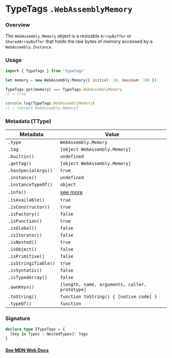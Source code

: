 # TypeTags `.WebAssemblyMemory`

### Overview

The `WebAssembly.Memory` object is a resizable `ArrayBuffer` or `SharedArrayBuffer` that holds the raw bytes of memory accessed by a `WebAssembly.Instance`.

### Usage

```js
import { TypeTags } from 'typetags'

let memory = new WebAssembly.Memory({ initial: 10, maximum: 100 })

TypeTags.get(memory) === TypeTags.WebAssemblyMemory
// → true

console.log(TypeTags.WebAssemblyMemory)
// → [object WebAssembly.Memory]
```

### Metadata (TType)

| Metadata             | Value                                          |
| -------------------- | ---------------------------------------------- |
| `.type`              | `WebAssembly.Memory`                           |
| `.tag`               | `[object WebAssembly.Memory]`                  |
| `.builtin()`         | `undefined`                                    |
| `.getTag()`          | `[object WebAssembly.Memory]`                  |
| `.hasSpecialArgs()`  | `true`                                         |
| `.instance()`        | `undefined`                                    |
| `.instanceTypeOf()`  | `object`                                       |
| `.info()`            | [see more]()                                   |
| `.isAvailable()`     | `true`                                         |
| `.isConstructor()`   | `true`                                         |
| `.isFactory()`       | `false`                                        |
| `.isFunction()`      | `true`                                         |
| `.isGlobal()`        | `false`                                        |
| `.isIterator()`      | `false`                                        |
| `.isNested()`        | `true`                                         |
| `.isObject()`        | `false`                                        |
| `.isPrimitive()`     | `false`                                        |
| `.isStringifiable()` | `true`                                         |
| `.isSyntatic()`      | `false`                                        |
| `.isTypedArray()`    | `false`                                        |
| `.ownKeys()`         | `[length, name, arguments, caller, prototype]` |
| `.toString()`        | `function toString() { [native code] }`        |
| `.typeOf()`          | `function`                                     |

### Signature

```ts
declare type ITypeTags = {
  [key in Types | NestedTypes]: Tags
}
```

#### [See MDN Web Docs](https://developer.mozilla.org/en-US/docs/Web/JavaScript/Reference/Global_Objects/WebAssembly/Memory)

